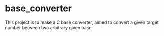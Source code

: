 # base_converter
This project is to make a C base converter, aimed to convert a given target number between two arbitrary given base

